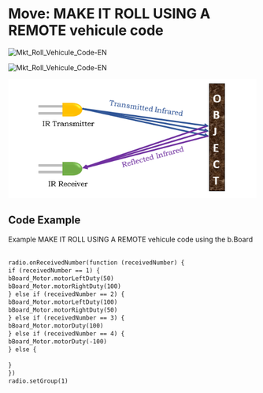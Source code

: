 # Move:  MAKE IT ROLL USING A REMOTE vehicule code

![Mkt_Roll_Vehicule_Code-EN](https://github.com/Brilliant-Labs/bboard-tutorials-cards/blob/master/5_Move/Move3/Mkt_Roll_Vehicule_Code-EN.png?raw=true "AMkt_Roll_Vehicule_Code-EN")

![Mkt_Roll_Vehicule_Code-EN](https://github.com/Brilliant-Labs/bboard-tutorials-v3/blob/master/bboard-tutorials-cards/5_Move/Move3/Mkt_Roll_Vehicule_Code-EN?raw=true "Mkt_Roll_Vehicule_Code-EN")

![Magic](https://github.com/Brilliant-Labs/bboard-tutorials-v3/blob/master/ir-distance/IRpic.png?raw=true "A magician's assistant")

## Code Example

Example MAKE IT ROLL USING A REMOTE vehicule code using the b.Board

```blocks

radio.onReceivedNumber(function (receivedNumber) {
if (receivedNumber == 1) {
bBoard_Motor.motorLeftDuty(50)
bBoard_Motor.motorRightDuty(100)
} else if (receivedNumber == 2) {
bBoard_Motor.motorLeftDuty(100)
bBoard_Motor.motorRightDuty(50)
} else if (receivedNumber == 3) {
bBoard_Motor.motorDuty(100)
} else if (receivedNumber == 4) {
bBoard_Motor.motorDuty(-100)
} else {

}
})
radio.setGroup(1)

```